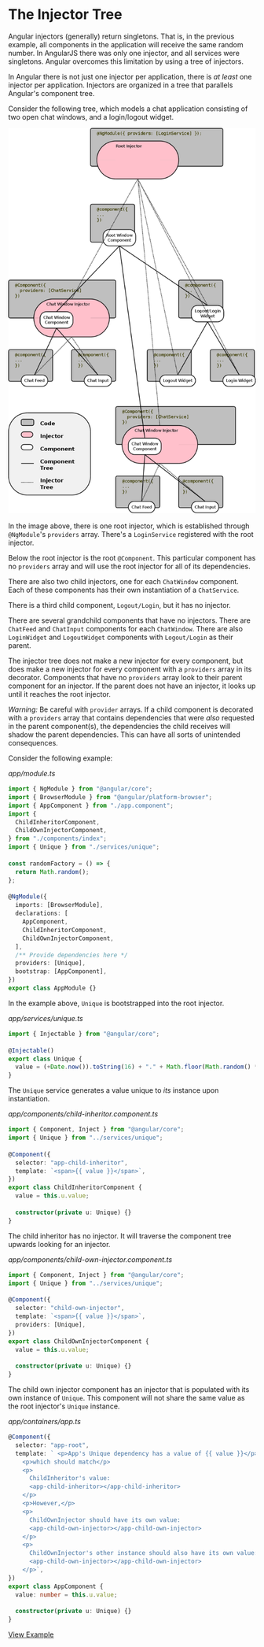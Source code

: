 # The Injector Tree

Angular injectors \(generally\) return singletons. That is, in the previous example, all components in the application will receive the same random number. In AngularJS there was only one injector, and all services were singletons. Angular overcomes this limitation by using a tree of injectors.

In Angular there is not just one injector per application, there is _at least_ one injector per application. Injectors are organized in a tree that parallels Angular's component tree.

Consider the following tree, which models a chat application consisting of two open chat windows, and a login/logout widget.

![Image of a Component Tree, and a DI Tree](../../.gitbook/assets/di-tree.png)

In the image above, there is one root injector, which is established through `@NgModule`'s `providers` array. There's a `LoginService` registered with the root injector.

Below the root injector is the root `@Component`. This particular component has no `providers` array and will use the root injector for all of its dependencies.

There are also two child injectors, one for each `ChatWindow` component. Each of these components has their own instantiation of a `ChatService`.

There is a third child component, `Logout/Login`, but it has no injector.

There are several grandchild components that have no injectors. There are `ChatFeed` and `ChatInput` components for each `ChatWindow`. There are also `LoginWidget` and `LogoutWidget` components with `Logout/Login` as their parent.

The injector tree does not make a new injector for every component, but does make a new injector for every component with a `providers` array in its decorator. Components that have no `providers` array look to their parent component for an injector. If the parent does not have an injector, it looks up until it reaches the root injector.

_Warning:_ Be careful with `provider` arrays. If a child component is decorated with a `providers` array that contains dependencies that were _also_ requested in the parent component\(s\), the dependencies the child receives will shadow the parent dependencies. This can have all sorts of unintended consequences.

Consider the following example:

_app/module.ts_

```typescript
import { NgModule } from "@angular/core";
import { BrowserModule } from "@angular/platform-browser";
import { AppComponent } from "./app.component";
import {
  ChildInheritorComponent,
  ChildOwnInjectorComponent,
} from "./components/index";
import { Unique } from "./services/unique";

const randomFactory = () => {
  return Math.random();
};

@NgModule({
  imports: [BrowserModule],
  declarations: [
    AppComponent,
    ChildInheritorComponent,
    ChildOwnInjectorComponent,
  ],
  /** Provide dependencies here */
  providers: [Unique],
  bootstrap: [AppComponent],
})
export class AppModule {}
```

In the example above, `Unique` is bootstrapped into the root injector.

_app/services/unique.ts_

```typescript
import { Injectable } from "@angular/core";

@Injectable()
export class Unique {
  value = (+Date.now()).toString(16) + "." + Math.floor(Math.random() * 500);
}
```

The `Unique` service generates a value unique to _its_ instance upon instantiation.

_app/components/child-inheritor.component.ts_

```typescript
import { Component, Inject } from "@angular/core";
import { Unique } from "../services/unique";

@Component({
  selector: "app-child-inheritor",
  template: `<span>{{ value }}</span>`,
})
export class ChildInheritorComponent {
  value = this.u.value;

  constructor(private u: Unique) {}
}
```

The child inheritor has no injector. It will traverse the component tree upwards looking for an injector.

_app/components/child-own-injector.component.ts_

```typescript
import { Component, Inject } from "@angular/core";
import { Unique } from "../services/unique";

@Component({
  selector: "child-own-injector",
  template: `<span>{{ value }}</span>`,
  providers: [Unique],
})
export class ChildOwnInjectorComponent {
  value = this.u.value;

  constructor(private u: Unique) {}
}
```

The child own injector component has an injector that is populated with its own instance of `Unique`. This component will not share the same value as the root injector's `Unique` instance.

_app/containers/app.ts_

```typescript
@Component({
  selector: "app-root",
  template: ` <p>App's Unique dependency has a value of {{ value }}</p>
    <p>which should match</p>
    <p>
      ChildInheritor's value:
      <app-child-inheritor></app-child-inheritor>
    </p>
    <p>However,</p>
    <p>
      ChildOwnInjector should have its own value:
      <app-child-own-injector></app-child-own-injector>
    </p>
    <p>
      ChildOwnInjector's other instance should also have its own value:
      <app-child-own-injector></app-child-own-injector>
    </p>`,
})
export class AppComponent {
  value: number = this.u.value;

  constructor(private u: Unique) {}
}
```

[View Example](http://plnkr.co/edit/abeUOuG8AdHDUcvjial8?p=preview)
